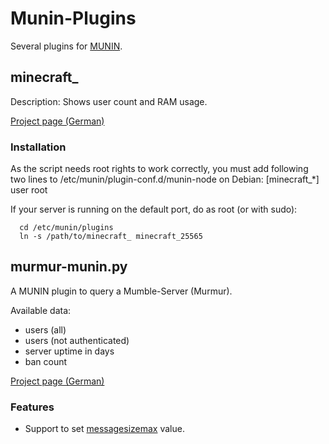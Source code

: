 # Munin-Plugins
Several plugins for [MUNIN](http://munin-monitoring.org/).

## minecraft_
Description: Shows user count and RAM usage.

[Project page (German)](http://wiki.natenom.name/minecraft/munin-plugin)

### Installation
As the script needs root rights to work correctly, you must add following
two lines to /etc/munin/plugin-conf.d/munin-node on Debian:
  [minecraft_*]
  user root

If your server is running on the default port, do as root (or with sudo):
```
  cd /etc/munin/plugins
  ln -s /path/to/minecraft_ minecraft_25565
```

## murmur-munin.py
A MUNIN plugin to query a Mumble-Server (Murmur).

Available data:
* users (all)
* users (not authenticated)
* server uptime in days
* ban count

[Project page (German)](http://wiki.natenom.name/mumble/tools/munin)

### Features
* Support to set [messagesizemax](http://wiki.natenom.name/mumble/benutzerhandbuch/murmur/messagesizemax) value.

